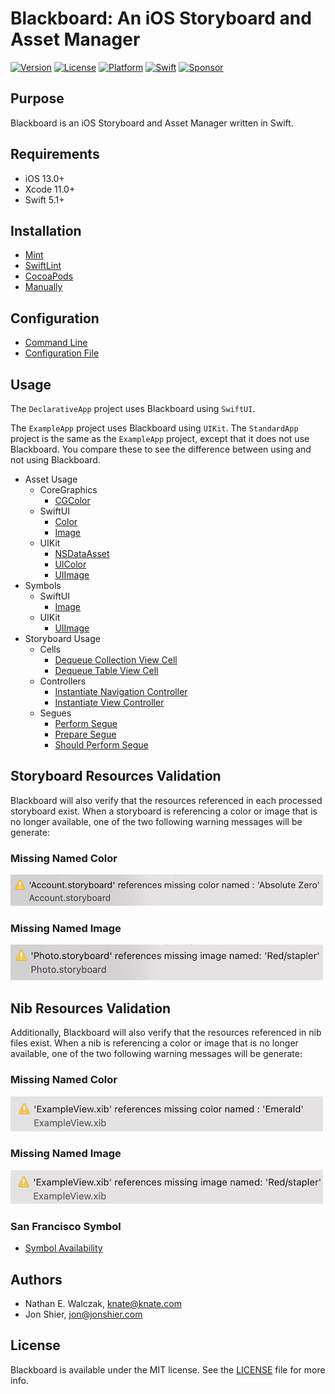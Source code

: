# Blackboard: An iOS Storyboard and Asset Manager

[![Version](https://img.shields.io/badge/version-9.1.0-brightgreen.svg)]()
[![License](https://img.shields.io/badge/license-MIT-222222.svg)](http://opensource.org/licenses/MIT)
[![Platform](https://img.shields.io/badge/platform-iOS-lightgrey.svg)](https://developer.apple.com/ios/)
[![Swift](https://img.shields.io/badge/swift-5.1-yellow.svg)](https://swift.org)
[![Sponsor](https://img.shields.io/badge/Sponsor-Detroit%20Labs-000000.svg)](http://www.detroitlabs.com/)

## Purpose

Blackboard is an iOS Storyboard and Asset Manager written in Swift.

## Requirements

- iOS 13.0+
- Xcode 11.0+
- Swift 5.1+

## Installation

- [Mint](/README/Installation/Mint.md#installation)
- [SwiftLint](/README/Installation/SwiftLint.md#installation)
- [CocoaPods](/README/Installation/CocoaPods.md#installation)
- [Manually](/README/Installation/Manually.md#installation)

## Configuration

- [Command Line](/README/Configuration/README.md#command-line)
- [Configuration File](/README/Configuration/README.md#configuration-file)

## Usage

The `DeclarativeApp` project uses Blackboard using `SwiftUI`.

The `ExampleApp` project uses Blackboard using `UIKit`.
The `StandardApp` project is the same as the `ExampleApp` project, except that it does not use Blackboard.
You compare these to see the difference between using and not using Blackboard.

- Asset Usage
  - CoreGraphics
    - [CGColor](/README/Usage/CGColor.md#cgcolor-usage)
  - SwiftUI
    - [Color](/README/Usage/Color.md#color-usage)
    - [Image](/README/Usage/Image.md#image-usage)
  - UIKit
    - [NSDataAsset](/README/Usage/NSDataAsset.md#nsdataasset-usage)
    - [UIColor](/README/Usage/UIColor.md#uicolor-usage)
    - [UIImage](/README/Usage/UIImage.md#uiimage-usage)
- Symbols
  - SwiftUI
    - [Image](/README/Usage/SymbolImage.md#symbol-image-usage)
  - UIKit
    - [UIImage](/README/Usage/SymbolUIImage.md#symbol-uiimage-usage)
- Storyboard Usage
  - Cells
    - [Dequeue Collection View Cell](/README/Usage/UICollectionViewCell.md#dequeue-collection-view-cell-usage)
    - [Dequeue Table View Cell](/README/Usage/UITableViewCell.md#dequeue-table-view-cell-usage)
  - Controllers
    - [Instantiate Navigation Controller](/README/Usage/UINavigationController.md#instantiate-navigation-controller-usage)
    - [Instantiate View Controller](/README/Usage/UIViewController.md#instantiate-view-controller-usage)
  - Segues
    - [Perform Segue](/README/Usage/UIStoryboardSeguePerform.md#perform-segue-usage)
    - [Prepare Segue](/README/Usage/UIStoryboardSeguePrepare.md#prepare-segue-usage)
    - [Should Perform Segue](/README/Usage/UIStoryboardSegueShouldPerform.md#should-perform-segue-usage)

## Storyboard Resources Validation

Blackboard will also verify that the resources referenced in each processed storyboard exist.
When a storyboard is referencing a color or image that is no longer available,
one of the two following warning messages will be generate:

### Missing Named Color
![Missing Named Color Warning](README/Images/StoryboardWarningMissingNamedColor.png)

### Missing Named Image
![Missing Named Image Warning](README/Images/StoryboardWarningMissingNamedImage.png)

## Nib Resources Validation

Additionally, Blackboard will also verify that the resources referenced in nib files exist.
When a nib is referencing a color or image that is no longer available,
one of the two following warning messages will be generate:

### Missing Named Color
![Missing Named Color Warning](README/Images/NibWarningMissingNamedColor.png)

### Missing Named Image
![Missing Named Image Warning](README/Images/NibWarningMissingNamedImage.png)

### San Francisco Symbol
- [Symbol Availability](README/SymbolAvailability.md#symbol-availability)

## Authors

- Nathan E. Walczak, knate@knate.com
- Jon Shier, jon@jonshier.com

## License

Blackboard is available under the MIT license. See the [LICENSE](LICENSE) file for more info.
